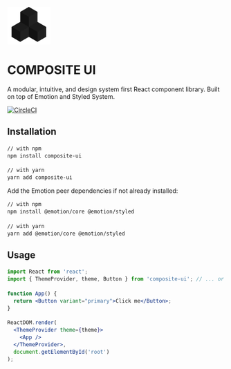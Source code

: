 <img
  src="https://github.com/ebadgio/composite-ui/blob/master/site/public/assets/icon.png?raw=true"
  width="100"
  heigh="100"
/>

# COMPOSITE UI

A modular, intuitive, and design system first React component library. Built on top of Emotion and Styled System.

[![CircleCI](https://circleci.com/gh/ebadgio/composite-ui.svg?style=svg)](https://circleci.com/gh/ebadgio/workflows/composite-ui)

## Installation

```sh
// with npm
npm install composite-ui

// with yarn
yarn add composite-ui
```

Add the Emotion peer dependencies if not already installed:

```sh
// with npm
npm install @emotion/core @emotion/styled

// with yarn
yarn add @emotion/core @emotion/styled
```

## Usage

```jsx
import React from 'react';
import { ThemeProvider, theme, Button } from 'composite-ui'; // ... or import a custom theme

function App() {
  return <Button variant="primary">Click me</Button>;
}

ReactDOM.render(
  <ThemeProvider theme={theme}>
    <App />
  </ThemeProvider>,
  document.getElementById('root')
);
```
